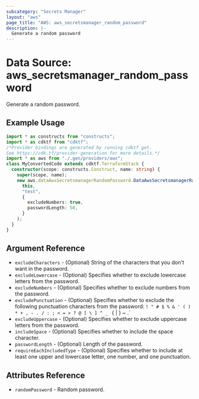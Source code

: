 ```yaml
---
subcategory: "Secrets Manager"
layout: "aws"
page_title: "AWS: aws_secretsmanager_random_password"
description: |-
  Generate a random password
---
```


# Data Source: aws_secretsmanager_random_password

Generate a random password.

## Example Usage

```typescript
import * as constructs from "constructs";
import * as cdktf from "cdktf";
/*Provider bindings are generated by running cdktf get.
See https://cdk.tf/provider-generation for more details.*/
import * as aws from "./.gen/providers/aws";
class MyConvertedCode extends cdktf.TerraformStack {
  constructor(scope: constructs.Construct, name: string) {
    super(scope, name);
    new aws.dataAwsSecretsmanagerRandomPassword.DataAwsSecretsmanagerRandomPassword(
      this,
      "test",
      {
        excludeNumbers: true,
        passwordLength: 50,
      }
    );
  }
}

```

## Argument Reference

* `excludeCharacters` - (Optional) String of the characters that you don't want in the password.
* `excludeLowercase` - (Optional) Specifies whether to exclude lowercase letters from the password.
* `excludeNumbers` - (Optional) Specifies whether to exclude numbers from the password.
* `excludePunctuation` - (Optional) Specifies whether to exclude the following punctuation characters from the password: `! " # $ % & ' ( ) * + , - . / : ; < = > ? @ [ \ ] ^ _ ` { | } ~ .`
* `excludeUppercase` - (Optional) Specifies whether to exclude uppercase letters from the password.
* `includeSpace` - (Optional) Specifies whether to include the space character.
* `passwordLength` - (Optional) Length of the password.
* `requireEachIncludedType` - (Optional) Specifies whether to include at least one upper and lowercase letter, one number, and one punctuation.

## Attributes Reference

* `randomPassword` - Random password.

<!-- cache-key: cdktf-0.17.0-pre.15 input-90123919dfdd83c5d5ac841fff4fd379aaf4393b19077be1b4dee3e9179c9e07 -->